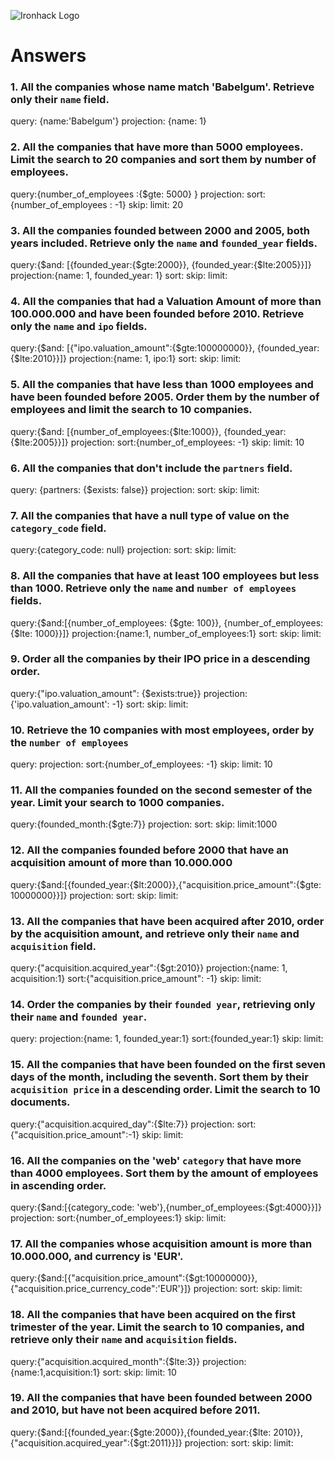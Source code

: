 ![Ironhack Logo](https://i.imgur.com/1QgrNNw.png)

# Answers

### 1. All the companies whose name match 'Babelgum'. Retrieve only their `name` field.

<!-- Your Code Goes Here -->
query: {name:'Babelgum'}
projection: {name: 1}

### 2. All the companies that have more than 5000 employees. Limit the search to 20 companies and sort them by **number of employees**.

<!-- Your Code Goes Here -->

query:{number_of_employees :{$gte: 5000} }
projection:
sort:{number_of_employees : -1}
skip:
limit: 20

### 3. All the companies founded between 2000 and 2005, both years included. Retrieve only the `name` and `founded_year` fields.

<!-- Your Code Goes Here -->
query:{$and: [{founded_year:{$gte:2000}}, {founded_year:{$lte:2005}}]}
projection:{name: 1, founded_year: 1}
sort:
skip:
limit:

### 4. All the companies that had a Valuation Amount of more than 100.000.000 and have been founded before 2010. Retrieve only the `name` and `ipo` fields.

<!-- Your Code Goes Here -->
query:{$and: [{"ipo.valuation_amount":{$gte:100000000}}, {founded_year:{$lte:2010}}]}
projection:{name: 1, ipo:1}
sort:
skip:
limit:

### 5. All the companies that have less than 1000 employees and have been founded before 2005. Order them by the number of employees and limit the search to 10 companies.

<!-- Your Code Goes Here -->
query:{$and: [{number_of_employees:{$lte:1000}}, {founded_year:{$lte:2005}}]}
projection:
sort:{number_of_employees: -1}
skip:
limit: 10

### 6. All the companies that don't include the `partners` field.

<!-- Your Code Goes Here -->
query: {partners: {$exists: false}}
projection:
sort:
skip:
limit:

### 7. All the companies that have a null type of value on the `category_code` field.

<!-- Your Code Goes Here -->
query:{category_code: null}
projection:
sort:
skip:
limit:

### 8. All the companies that have at least 100 employees but less than 1000. Retrieve only the `name` and `number of employees` fields.

<!-- Your Code Goes Here -->
query:{$and:[{number_of_employees: {$gte: 100}}, {number_of_employees:{$lte: 1000}}]}
projection:{name:1, number_of_employees:1}
sort:
skip:
limit:

### 9. Order all the companies by their IPO price in a descending order.

<!-- Your Code Goes Here -->
query:{"ipo.valuation_amount": {$exists:true}}
projection:{'ipo.valuation_amount': -1}
sort:
skip:
limit:

### 10. Retrieve the 10 companies with most employees, order by the `number of employees`

<!-- Your Code Goes Here -->
query:
projection:
sort:{number_of_employees: -1}
skip:
limit: 10

### 11. All the companies founded on the second semester of the year. Limit your search to 1000 companies.

<!-- Your Code Goes Here -->
query:{founded_month:{$gte:7}}
projection:
sort:
skip:
limit:1000

### 12. All the companies founded before 2000 that have an acquisition amount of more than 10.000.000

<!-- Your Code Goes Here -->
query:{$and:[{founded_year:{$lt:2000}},{"acquisition.price_amount":{$gte: 10000000}}]}
projection:
sort:
skip:
limit:

### 13. All the companies that have been acquired after 2010, order by the acquisition amount, and retrieve only their `name` and `acquisition` field.

<!-- Your Code Goes Here -->
query:{"acquisition.acquired_year":{$gt:2010}}
projection:{name: 1, acquisition:1}
sort:{"acquisition.price_amount": -1}
skip:
limit:

### 14. Order the companies by their `founded year`, retrieving only their `name` and `founded year`.

<!-- Your Code Goes Here -->
query:
projection:{name: 1, founded_year:1}
sort:{founded_year:1}
skip:
limit:

### 15. All the companies that have been founded on the first seven days of the month, including the seventh. Sort them by their `acquisition price` in a descending order. Limit the search to 10 documents.

<!-- Your Code Goes Here -->
query:{"acquisition.acquired_day":{$lte:7}}
projection:
sort:{"acquisition.price_amount":-1}
skip:
limit:

### 16. All the companies on the 'web' `category` that have more than 4000 employees. Sort them by the amount of employees in ascending order.

<!-- Your Code Goes Here -->
query:{$and:[{category_code: 'web'},{number_of_employees:{$gt:4000}}]}
projection:
sort:{number_of_employees:1}
skip:
limit:

### 17. All the companies whose acquisition amount is more than 10.000.000, and currency is 'EUR'.

<!-- Your Code Goes Here -->
query:{$and:[{"acquisition.price_amount":{$gt:10000000}},{"acquisition.price_currency_code":'EUR'}]}
projection:
sort:
skip:
limit:

### 18. All the companies that have been acquired on the first trimester of the year. Limit the search to 10 companies, and retrieve only their `name` and `acquisition` fields.

<!-- Your Code Goes Here -->
query:{"acquisition.acquired_month":{$lte:3}}
projection:{name:1,acquisition:1}
sort:
skip:
limit: 10

### 19. All the companies that have been founded between 2000 and 2010, but have not been acquired before 2011.

<!-- Your Code Goes Here -->
query:{$and:[{founded_year:{$gte:2000}},{founded_year:{$lte: 2010}}, {"acquisition.acquired_year":{$gt:2011}}]}
projection:
sort:
skip:
limit:
